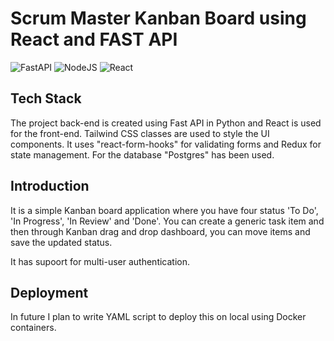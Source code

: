 # Scrum Master Kanban Board using React and FAST API

![FastAPI](https://img.shields.io/badge/FastAPI-005571?style=for-the-badge&logo=fastapi)
![NodeJS](https://img.shields.io/badge/node.js-6DA55F?style=for-the-badge&logo=node.js&logoColor=white)
![React](https://img.shields.io/badge/react-%2320232a.svg?style=for-the-badge&logo=react&logoColor=%2361DAFB)

## Tech Stack

The project back-end is created using Fast API in Python and React is used for the front-end. Tailwind CSS classes are used to style the UI components. It uses "react-form-hooks" for validating forms and Redux for state management. For the database "Postgres" has been used.

## Introduction

It is a simple Kanban board application where you have four status 'To Do', 'In Progress', 'In Review' and 'Done'. You can create a generic task item and then through Kanban drag and drop dashboard, you can move items and save the updated status.

It has supoort for multi-user authentication.

## Deployment

In future I plan to write YAML script to deploy this on local using Docker containers.






